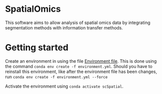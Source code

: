 # SpatialOmics
This software aims to allow analysis of spatial omics data by integrating segmentation methods with information transfer methods.


# Getting started
Create an environment in using the file [Environment file](environment.yml). This is done using the command `conda env create -f environment.yml`. Should you have to reinstall this environment, like after the environment file has been changes, run `conda env create -f environment.yml --force`

Activate the environment using `conda activate scSpatial`.
